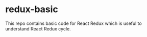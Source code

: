 # redux-basic
This repo contains basic code for React Redux which is useful to understand React Redux cycle.
